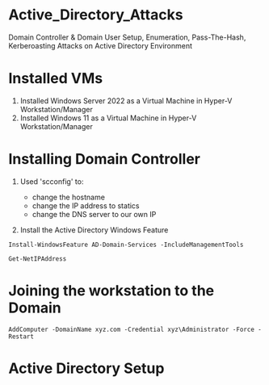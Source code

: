 # Active_Directory_Attacks
Domain Controller &amp; Domain User Setup, Enumeration, Pass-The-Hash, Kerberoasting Attacks on Active Directory Environment

# Installed VMs

1. Installed Windows Server 2022 as a Virtual Machine in Hyper-V Workstation/Manager
2. Installed Windows 11 as a Virtual Machine in Hyper-V Workstation/Manager

# Installing Domain Controller

1. Used 'scconfig' to:
   - change the hostname
   - change the IP address to statics
   - change the DNS server to our own IP

2. Install the Active Directory Windows Feature

```Shell
Install-WindowsFeature AD-Domain-Services -IncludeManagementTools
```
```
Get-NetIPAddress
```
# Joining the workstation to the Domain

```
AddComputer -DomainName xyz.com -Credential xyz\Administrator -Force -Restart
```


#  Active Directory Setup 
